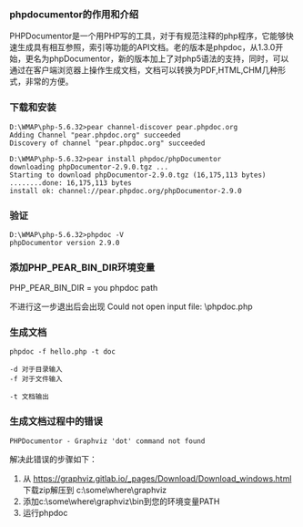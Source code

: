 ### phpdocumentor的作用和介绍
PHPDocumentor是一个用PHP写的工具，对于有规范注释的php程序，它能够快速生成具有相互参照，索引等功能的API文档。老的版本是phpdoc，从1.3.0开始，更名为phpDocumentor，新的版本加上了对php5语法的支持，同时，可以通过在客户端浏览器上操作生成文档，文档可以转换为PDF,HTML,CHM几种形式，非常的方便。

### 下载和安装

```
D:\WMAP\php-5.6.32>pear channel-discover pear.phpdoc.org
Adding Channel "pear.phpdoc.org" succeeded
Discovery of channel "pear.phpdoc.org" succeeded

D:\WMAP\php-5.6.32>pear install phpdoc/phpDocumentor
downloading phpDocumentor-2.9.0.tgz ...
Starting to download phpDocumentor-2.9.0.tgz (16,175,113 bytes)
........done: 16,175,113 bytes
install ok: channel://pear.phpdoc.org/phpDocumentor-2.9.0
```
### 验证
```
D:\WMAP\php-5.6.32>phpdoc -V
phpDocumentor version 2.9.0
```

### 添加PHP_PEAR_BIN_DIR环境变量
PHP_PEAR_BIN_DIR = you phpdoc path

不进行这一步退出后会出现
Could not open input file: \phpdoc.php

### 生成文档
```
phpdoc -f hello.php -t doc

-d 对于目录输入
-f 对于文件输入

-t 文档输出
```


### 生成文档过程中的错误
```
PHPDocumentor - Graphviz 'dot' command not found
```
解决此错误的步骤如下：

1. 从 https://graphviz.gitlab.io/_pages/Download/Download_windows.html 下载zip解压到 c:\some\where\graphviz
2. 添加c:\some\where\graphviz\bin到您的环境变量PATH
3. 运行phpdoc